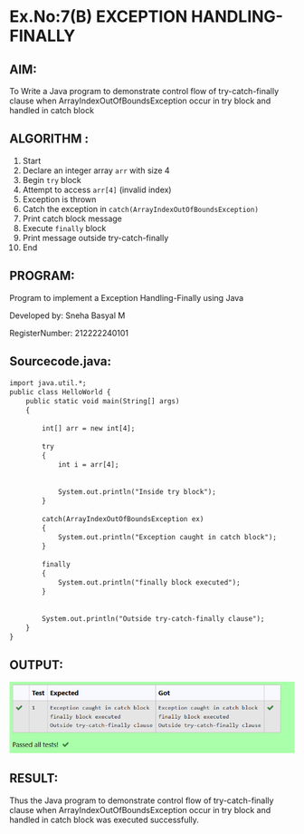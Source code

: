 # Ex.No:7(B) EXCEPTION HANDLING-FINALLY
## AIM:
To Write a Java program to demonstrate control flow of try-catch-finally clause when ArrayIndexOutOfBoundsException occur in try block and handled in catch block


## ALGORITHM :

1. Start
2. Declare an integer array `arr` with size 4
3. Begin `try` block
4. Attempt to access `arr[4]` (invalid index)
5. Exception is thrown
6. Catch the exception in `catch(ArrayIndexOutOfBoundsException)`
7. Print catch block message
8. Execute `finally` block
9. Print message outside try-catch-finally
10. End


## PROGRAM:

Program to implement a Exception Handling-Finally using Java

Developed by: Sneha Basyal M

RegisterNumber: 212222240101


## Sourcecode.java:
```
import java.util.*;
public class HelloWorld {
    public static void main(String[] args) 
    {
     
        int[] arr = new int[4];
         
        try
        {
            int i = arr[4];
                 
           
            System.out.println("Inside try block");
        }
         
        catch(ArrayIndexOutOfBoundsException ex)
        {
            System.out.println("Exception caught in catch block");
        }
         
        finally
        {
            System.out.println("finally block executed");
        }
         
 
        System.out.println("Outside try-catch-finally clause");
    }
}
```

## OUTPUT:
![image](https://github.com/SnehaBasyal/19AI307_JAVA/blob/db4311edea738a856d32a1e67d49be5873d56631/Module-07/DAY-2/Screenshot%202025-05-23%20200247.png)


## RESULT:
Thus the Java program to demonstrate control flow of try-catch-finally clause when ArrayIndexOutOfBoundsException occur in try block and handled in catch block was executed successfully.



